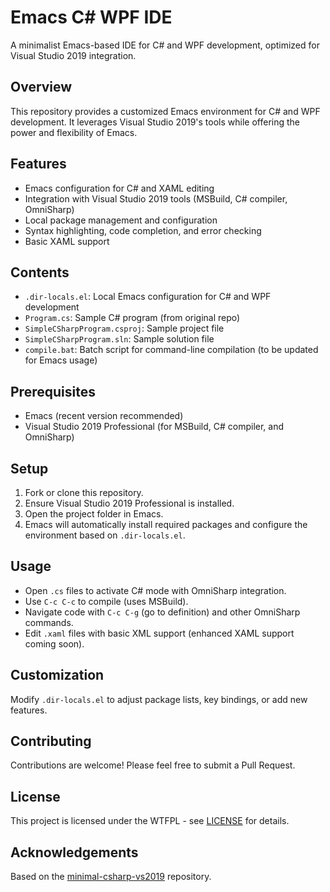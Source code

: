 # Emacs C# WPF IDE

A minimalist Emacs-based IDE for C# and WPF development, optimized for Visual Studio 2019 integration.

## Overview

This repository provides a customized Emacs environment for C# and WPF development. It leverages Visual Studio 2019's tools while offering the power and flexibility of Emacs.

## Features

- Emacs configuration for C# and XAML editing
- Integration with Visual Studio 2019 tools (MSBuild, C# compiler, OmniSharp)
- Local package management and configuration
- Syntax highlighting, code completion, and error checking
- Basic XAML support

## Contents

- `.dir-locals.el`: Local Emacs configuration for C# and WPF development
- `Program.cs`: Sample C# program (from original repo)
- `SimpleCSharpProgram.csproj`: Sample project file
- `SimpleCSharpProgram.sln`: Sample solution file
- `compile.bat`: Batch script for command-line compilation (to be updated for Emacs usage)

## Prerequisites

- Emacs (recent version recommended)
- Visual Studio 2019 Professional (for MSBuild, C# compiler, and OmniSharp)

## Setup

1. Fork or clone this repository.
2. Ensure Visual Studio 2019 Professional is installed.
3. Open the project folder in Emacs.
4. Emacs will automatically install required packages and configure the environment based on `.dir-locals.el`.

## Usage

- Open `.cs` files to activate C# mode with OmniSharp integration.
- Use `C-c C-c` to compile (uses MSBuild).
- Navigate code with `C-c C-g` (go to definition) and other OmniSharp commands.
- Edit `.xaml` files with basic XML support (enhanced XAML support coming soon).

## Customization

Modify `.dir-locals.el` to adjust package lists, key bindings, or add new features.

## Contributing

Contributions are welcome! Please feel free to submit a Pull Request.

## License

This project is licensed under the WTFPL - see [LICENSE](https://en.wikipedia.org/wiki/WTFPL) for details.

## Acknowledgements

Based on the [minimal-csharp-vs2019](https://github.com/MinimalWindowsDev/minimal-csharp-vs2019) repository.
